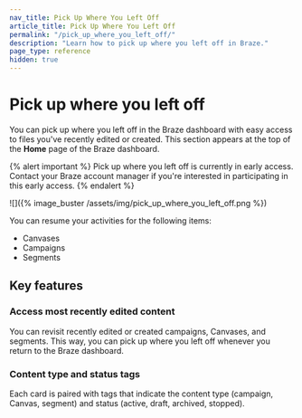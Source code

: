 ```yaml
---
nav_title: Pick Up Where You Left Off
article_title: Pick Up Where You Left Off
permalink: "/pick_up_where_you_left_off/"
description: "Learn how to pick up where you left off in Braze."
page_type: reference
hidden: true
---
```


# Pick up where you left off

You can pick up where you left off in the Braze dashboard with easy access to files you've recently edited or created. This section appears at the top of the **Home** page of the Braze dashboard.

{% alert important %}
Pick up where you left off is currently in early access. Contact your Braze account manager if you're interested in participating in this early access.
{% endalert %}

![]({% image_buster /assets/img/pick_up_where_you_left_off.png %})

You can resume your activities for the following items:

- Canvases
- Campaigns
- Segments

## Key features

### Access most recently edited content

You can revisit recently edited or created campaigns, Canvases, and segments. This way, you can pick up where you left off whenever you return to the Braze dashboard.

### Content type and status tags

Each card is paired with tags that indicate the content type (campaign, Canvas, segment) and status (active, draft, archived, stopped).

